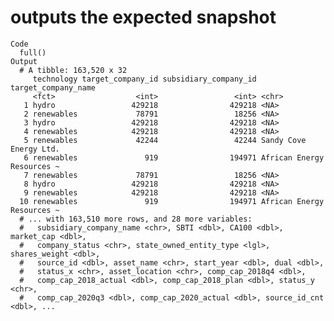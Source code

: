 # outputs the expected snapshot

    Code
      full()
    Output
      # A tibble: 163,520 x 32
         technology target_company_id subsidiary_company_id target_company_name       
         <fct>                  <int>                 <int> <chr>                     
       1 hydro                 429218                429218 <NA>                      
       2 renewables             78791                 18256 <NA>                      
       3 hydro                 429218                429218 <NA>                      
       4 renewables            429218                429218 <NA>                      
       5 renewables             42244                 42244 Sandy Cove Energy Ltd.    
       6 renewables               919                194971 African Energy Resources ~
       7 renewables             78791                 18256 <NA>                      
       8 hydro                 429218                429218 <NA>                      
       9 renewables            429218                429218 <NA>                      
      10 renewables               919                194971 African Energy Resources ~
      # ... with 163,510 more rows, and 28 more variables:
      #   subsidiary_company_name <chr>, SBTI <dbl>, CA100 <dbl>, market_cap <dbl>,
      #   company_status <chr>, state_owned_entity_type <lgl>, shares_weight <dbl>,
      #   source_id <dbl>, asset_name <chr>, start_year <dbl>, dual <dbl>,
      #   status_x <chr>, asset_location <chr>, comp_cap_2018q4 <dbl>,
      #   comp_cap_2018_actual <dbl>, comp_cap_2018_plan <dbl>, status_y <chr>,
      #   comp_cap_2020q3 <dbl>, comp_cap_2020_actual <dbl>, source_id_cnt <dbl>, ...

